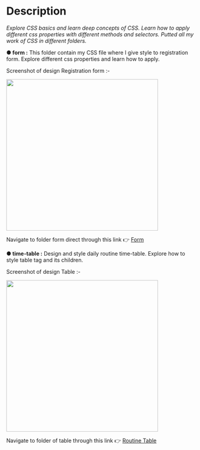 # Description

_Explore CSS basics and learn deep concepts of CSS. Learn how to apply different css properties with different methods and selectors. Putted all my work of CSS in different folders._

**● form :** This folder contain my CSS file where I give style to registration form. Explore different css properties and learn how to apply.

Screenshot of design Registration form :-

<img src='https://github.com/viki2207/Triweb-Learning/tree/main/CSS/Form/Formoverview.png' width='400px'>

Navigate to folder form direct through this link 👉 [Form](./Form/Formoverview.png)

**● time-table :** Design and style daily routine time-table. Explore how to style table tag and its children.

Screenshot of design Table :-

<img src='https://github.com/viki2207/Triweb-Learning/tree/main/CSS/TimeTable/Timetableoverview.png' width='400px'>

Navigate to folder of table through this link 👉 [Routine Table](./TimeTable/Timetableoverview.png)
